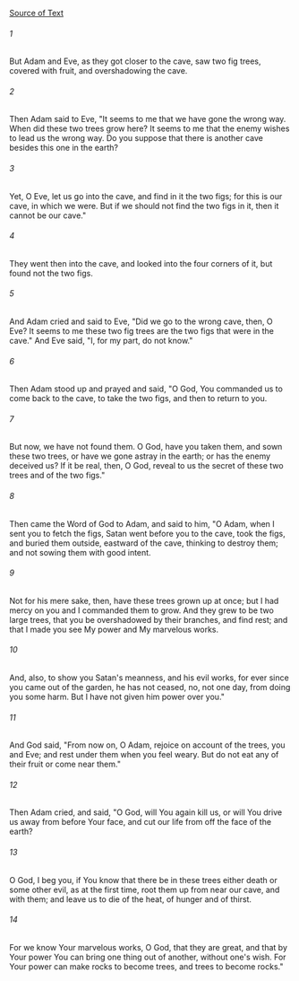 [Source of Text](https://github.com/scrollmapper/bible_databases_deuterocanonical)

###### 1
But Adam and Eve, as they got closer to the cave, saw two fig trees,
covered with fruit, and overshadowing the cave.

###### 2
Then Adam said to Eve, "It seems to me that we have gone the wrong
way.  When did these two trees grow here?  It seems to me that the
enemy wishes to lead us the wrong way.  Do you suppose that there is
another cave besides this one in the earth?

###### 3
Yet, O Eve, let us go into the cave, and find in it the two figs; for
this is our cave, in which we were.  But if we should not find the two
figs in it, then it cannot be our cave."

###### 4
They went then into the cave, and looked into the four corners of it,
but found not the two figs.

###### 5
And Adam cried and said to Eve, "Did we go to the wrong cave, then, O
Eve?  It seems to me these two fig trees are the two figs that were in
the cave."  And Eve said, "I, for my part, do not know."

###### 6
Then Adam stood up and prayed and said, "O God, You commanded us to
come back to the cave, to take the two figs, and then to return to you.

###### 7
But now, we have not found them.  O God, have you taken them, and
sown these two trees, or have we gone astray in the earth; or has the
enemy deceived us?  If it be real, then, O God, reveal to us the secret
of these two trees and of the two figs."

###### 8
Then came the Word of God to Adam, and said to him, "O Adam, when I
sent you to fetch the figs, Satan went before you to the cave, took the
figs, and buried them outside, eastward of the cave, thinking to
destroy them; and not sowing them with good intent.

###### 9
Not for his mere sake, then, have these trees grown up at once; but I
had mercy on you and I commanded them to grow.  And they grew to be two
large trees, that you be overshadowed by their branches, and find rest;
and that I made you see My power and My marvelous works.

###### 10
And, also, to show you Satan's meanness, and his evil works, for
ever since you came out of the garden, he has not ceased, no, not one
day, from doing you some harm.  But I have not given him power over
you."

###### 11
And God said, "From now on, O Adam, rejoice on account of the trees,
you and Eve; and rest under them when you feel weary.  But do not eat
any of their fruit or come near them."

###### 12
Then Adam cried, and said, "O God, will You again kill us, or will
You drive us away from before Your face, and cut our life from off the
face of the earth?

###### 13
O God, I beg you, if You know that there be in these trees either
death or some other evil, as at the first time, root them up from near
our cave, and with them; and leave us to die of the heat, of hunger and
of thirst.

###### 14
For we know Your marvelous works, O God, that they are great, and
that by Your power You can bring one thing out of another, without
one's wish.  For Your power can make rocks to become trees, and trees
to become rocks."